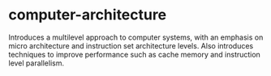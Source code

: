 # computer-architecture
Introduces a multilevel approach to computer systems, with an emphasis on micro architecture and instruction set architecture levels.  Also introduces techniques to improve performance such as cache memory and instruction level parallelism.
